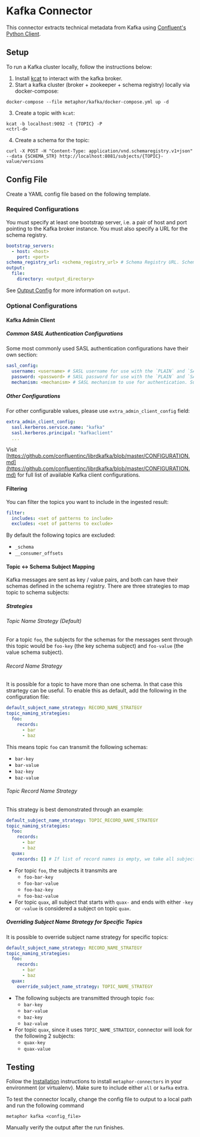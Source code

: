 # Kafka Connector

This connector extracts technical metadata from Kafka using [Confluent's Python Client](https://github.com/confluentinc/confluent-kafka-python).

## Setup

To run a Kafka cluster locally, follow the instructions below:
1. Install [kcat](https://github.com/edenhill/kcat) to interact with the kafka broker.
2. Start a kafka cluster (broker + zookeeper + schema registry) locally via docker-compose:
```shell
docker-compose --file metaphor/kafka/docker-compose.yml up -d
```
3. Create a topic with `kcat`:
```shell
kcat -b localhost:9092 -t {TOPIC} -P
<ctrl-d>
```
4. Create a schema for the topic:
```shell
curl -X POST -H "Content-Type: application/vnd.schemaregistry.v1+json" --data {SCHEMA_STR} http://localhost:8081/subjects/{TOPIC}-value/versions
```

## Config File

Create a YAML config file based on the following template.

### Required Configurations

You must specify at least one bootstrap server, i.e. a pair of host and port pointing to the Kafka broker instance. You must also specify a URL for the schema registry.

```yaml
bootstrap_servers:
  - host: <host>
    port: <port>
schema_registry_url: <schema_registry_url> # Schema Registry URL. Schema registry client supports URL with basic HTTP authentication values, i.e. `http://username:password@host:port`.
output:
  file:
    directory: <output_directory>
```

See [Output Config](../common/docs/output.md) for more information on `output`.

### Optional Configurations

#### Kafka Admin Client

##### Common SASL Authentication Configurations

Some most commonly used SASL authentication configurations have their own section:

```yaml
sasl_config:
  username: <username> # SASL username for use with the `PLAIN` and `SASL-SCRAM-..` mechanisms.
  password: <password> # SASL password for use with the `PLAIN` and `SASL-SCRAM-..` mechanisms.
  mechanism: <mechanism> # SASL mechanism to use for authentication. Supported: `GSSAPI`, `PLAIN`, `SCRAM-SHA-256`, `SCRAM-SHA-512`, `OAUTHBEARER`. Default: `GSSAPI`.
```

##### Other Configurations

For other configurable values, please use `extra_admin_client_config` field:

```yaml
extra_admin_client_config:
  sasl.kerberos.service.name: "kafka"
  sasl.kerberos.principal: "kafkaclient"
  ...
```

Visit [https://github.com/confluentinc/librdkafka/blob/master/CONFIGURATION.md](https://github.com/confluentinc/librdkafka/blob/master/CONFIGURATION.md) for full list of available Kafka client configurations.

#### Filtering

You can filter the topics you want to include in the ingested result:

```yaml
filter:
  includes: <set of patterns to include>
  excludes: <set of patterns to exclude>
```

By default the following topics are excluded:

- `_schema`
- `__consumer_offsets`

#### Topic <-> Schema Subject Mapping

Kafka messages are sent as key / value pairs, and both can have their schemas defined in the schema registry. There are three strategies to map topic to schema subjects:

##### Strategies

###### Topic Name Strategy (Default)

For a topic `foo`, the subjects for the schemas for the messages sent through this topic would be `foo-key` (the key schema subject) and `foo-value` (the value schema subject).

###### Record Name Strategy

It is possible for a topic to have more than one schema. In that case this strartegy can be useful. To enable this as default, add the following in the configuration file:

```yaml
default_subject_name_strategy: RECORD_NAME_STRATEGY
topic_naming_strategies:
  foo:
    records:
      - bar
      - baz
```

This means topic `foo` can transmit the following schemas:

- `bar-key`
- `bar-value`
- `baz-key`
- `baz-value`

###### Topic Record Name Strategy

This strategy is best demonstrated through an example:

```yaml
default_subject_name_strategy: TOPIC_RECORD_NAME_STRATEGY
topic_naming_strategies:
  foo:
    records:
      - bar
      - baz
  quax:
    records: [] # If list of record names is empty, we take all subjects that starts with "<topic>-" and ends with "-<key|value>" as topic subjects.
```

- For topic `foo`, the subjects it transmits are
  - `foo-bar-key`
  - `foo-bar-value`
  - `foo-baz-key`
  - `foo-baz-value`
- For topic `quax`, all subject that starts with `quax-` and ends with either `-key` or `-value` is considered a subject on topic `quax`.

##### Overriding Subject Name Strategy for Specific Topics

It is possible to override subject name strategy for specific topics:

```yaml
default_subject_name_strategy: RECORD_NAME_STRATEGY
topic_naming_strategies:
  foo:
    records:
      - bar
      - baz
  quax:
    override_subject_name_strategy: TOPIC_NAME_STRATEGY
```

- The following subjects are transmitted through topic `foo`:
  - `bar-key`
  - `bar-value`
  - `baz-key`
  - `baz-value`
- For topic `quax`, since it uses `TOPIC_NAME_STRATEGY`, connector will look for the following 2 subjects:
  - `quax-key`
  - `quax-value`

## Testing

Follow the [Installation](../../README.md) instructions to install `metaphor-connectors` in your environment (or virtualenv). Make sure to include either `all` or `kafka` extra.

To test the connector locally, change the config file to output to a local path and run the following command

```shell
metaphor kafka <config_file>
```

Manually verify the output after the run finishes.